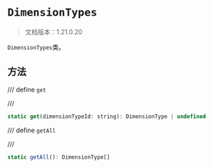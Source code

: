 # `DimensionTypes`

> 文档版本：1.21.0.20

`DimensionTypes`类。

## 方法

/// define
`get`


///

```js
static get(dimensionTypeId: string): DimensionType | undefined
```


/// define
`getAll`


///

```js
static getAll(): DimensionType[]
```

